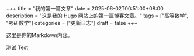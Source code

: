 +++
title = "我的第一篇文章"
date = 2025-06-02T00:51:00+08:00
description = "这是我的 Hugo 网站上的第一篇博客文章。"
tags = ["高等数学", "考研数学"]
categories = ["更新日志"]
draft = false
+++

这里是你的Markdown内容。

测试 Test
